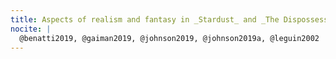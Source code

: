 ```yaml
---
title: Aspects of realism and fantasy in _Stardust_ and _The Dispossessed_.
nocite: |
  @benatti2019, @gaiman2019, @johnson2019, @johnson2019a, @leguin2002
---
```

